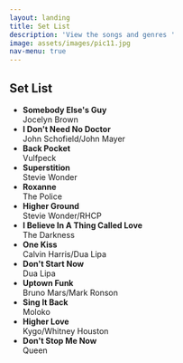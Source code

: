 ```yaml
---
layout: landing
title: Set List
description: 'View the songs and genres '
image: assets/images/pic11.jpg
nav-menu: true
---
```


<!-- Main -->
<div id="main">

<!-- One -->
<section id="setlist" class="spotlights">
	<div class="inner">
		<h2>Set List</h2>
		<ul class="alt">
			<li><strong>Somebody Else's Guy</strong><br/>Jocelyn Brown</li>
			<li><strong>I Don't Need No Doctor</strong><br/>John Schofield/John Mayer</li>
			<li><strong>Back Pocket</strong><br/>Vulfpeck</li>
			<li><strong>Superstition</strong><br/>Stevie Wonder</li>
			<li><strong>Roxanne</strong><br/>The Police</li>
			<li><strong>Higher Ground</strong><br/>Stevie Wonder/RHCP</li>
			<li><strong>I Believe In A Thing Called Love</strong><br/>The Darkness</li>
			<li><strong>One Kiss</strong><br/>Calvin Harris/Dua Lipa</li>
			<li><strong>Don't Start Now</strong><br/>Dua Lipa</li>
			<li><strong>Uptown Funk</strong><br/>Bruno Mars/Mark Ronson</li>
			<li><strong>Sing It Back</strong><br/>Moloko</li>
			<li><strong>Higher Love</strong><br/>Kygo/Whitney Houston</li>
			<li><strong>Don't Stop Me Now</strong><br/>Queen</li>
		</ul>
	</section>
</section>


<!-- Genres -->
<!-- <section id="genres">
	<div class="inner">
		<header class="major">
			<h2>Genres we love to play</h2>
		</header>
		<ul class="actions">
			<li><a href="generic.html" class="button next">Get Started</a></li>
		</ul>
	</div>
</section> -->


<!-- Bands -->
<!-- <section id="bands">
	<div class="inner">
		<header class="major">
			<h2>Most requested bands</h2>
		</header>
		<ul class="actions">
			<li><a href="generic.html" class="button next">Get Started</a></li>
		</ul>
	</div>
</section> -->





<!-- <section id="four" class="spotlights">
	<section>
		<a href="generic.html" class="image">
			<img src="assets/images/pic08.jpg" alt="" data-position="center center" />
		</a>
		<div class="content">
			<div class="inner">
				<header class="major">
					<h3>Orci maecenas</h3>
				</header>
				<p>Nullam et orci eu lorem consequat tincidunt vivamus et sagittis magna sed nunc rhoncus condimentum sem. In efficitur ligula tate urna. Maecenas massa sed magna lacinia magna pellentesque lorem ipsum dolor. Nullam et orci eu lorem consequat tincidunt. Vivamus et sagittis tempus.</p>
				<ul class="actions">
					<li><a href="generic.html" class="button">Learn more</a></li>
				</ul>
			</div>
		</div>
	</section>
	<section>
		<a href="generic.html" class="image">
			<img src="assets/images/pic09.jpg" alt="" data-position="top center" />
		</a>
		<div class="content">
			<div class="inner">
				<header class="major">
					<h3>Rhoncus magna</h3>
				</header>
				<p>Nullam et orci eu lorem consequat tincidunt vivamus et sagittis magna sed nunc rhoncus condimentum sem. In efficitur ligula tate urna. Maecenas massa sed magna lacinia magna pellentesque lorem ipsum dolor. Nullam et orci eu lorem consequat tincidunt. Vivamus et sagittis tempus.</p>
				<ul class="actions">
					<li><a href="generic.html" class="button">Learn more</a></li>
				</ul>
			</div>
		</div>
	</section>
	<section>
		<a href="generic.html" class="image">
			<img src="assets/images/pic10.jpg" alt="" data-position="25% 25%" />
		</a>
		<div class="content">
			<div class="inner">
				<header class="major">
					<h3>Sed nunc ligula</h3>
				</header>
				<p>Nullam et orci eu lorem consequat tincidunt vivamus et sagittis magna sed nunc rhoncus condimentum sem. In efficitur ligula tate urna. Maecenas massa sed magna lacinia magna pellentesque lorem ipsum dolor. Nullam et orci eu lorem consequat tincidunt. Vivamus et sagittis tempus.</p>
				<ul class="actions">
					<li><a href="generic.html" class="button">Learn more</a></li>
				</ul>
			</div>
		</div>
	</section>
</section> -->

</div>
